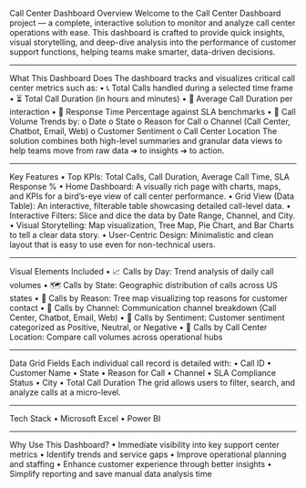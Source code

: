 Call Center Dashboard
Overview
Welcome to the Call Center Dashboard project — a complete, interactive solution to monitor and analyze call center operations with ease.
This dashboard is crafted to provide quick insights, visual storytelling, and deep-dive analysis into the performance of customer support functions, helping teams make smarter, data-driven decisions.
________________________________________
What This Dashboard Does
The dashboard tracks and visualizes critical call center metrics such as:
•	📞 Total Calls handled during a selected time frame
•	⏳ Total Call Duration (in hours and minutes)
•	🎯 Average Call Duration per interaction
•	🚀 Response Time Percentage against SLA benchmarks
•	🧭 Call Volume Trends by:
o	Date
o	State
o	Reason for Call
o	Channel (Call Center, Chatbot, Email, Web)
o	Customer Sentiment
o	Call Center Location
The solution combines both high-level summaries and granular data views to help teams move from raw data ➔ to insights ➔ to action.
________________________________________
Key Features
•	Top KPIs: Total Calls, Call Duration, Average Call Time, SLA Response %
•	Home Dashboard:
A visually rich page with charts, maps, and KPIs for a bird’s-eye view of call center performance.
•	Grid View (Data Table):
An interactive, filterable table showcasing detailed call-level data.
•	Interactive Filters:
Slice and dice the data by Date Range, Channel, and City.
•	Visual Storytelling:
Map visualization, Tree Map, Pie Chart, and Bar Charts to tell a clear data story.
•	User-Centric Design:
Minimalistic and clean layout that is easy to use even for non-technical users.
________________________________________
 Visual Elements Included
•	📈 Calls by Day: Trend analysis of daily call volumes
•	🗺 Calls by State: Geographic distribution of calls across US states
•	🌳 Calls by Reason: Tree map visualizing top reasons for customer contact
•	🧩 Calls by Channel: Communication channel breakdown (Call Center, Chatbot, Email, Web)
•	💬 Calls by Sentiment: Customer sentiment categorized as Positive, Neutral, or Negative
•	🏢 Calls by Call Center Location: Compare call volumes across operational hubs
________________________________________
Data Grid Fields
Each individual call record is detailed with:
•	Call ID
•	Customer Name
•	State
•	Reason for Call
•	Channel
•	SLA Compliance Status
•	City
•	Total Call Duration
The grid allows users to filter, search, and analyze calls at a micro-level.
________________________________________
Tech Stack
•	Microsoft Excel 
•	Power BI 
________________________________________
 Why Use This Dashboard?
•	Immediate visibility into key support center metrics
•	Identify trends and service gaps
•	Improve operational planning and staffing
•	Enhance customer experience through better insights
•	Simplify reporting and save manual data analysis time
